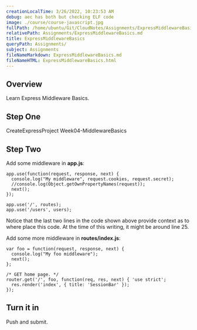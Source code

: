 ```yaml
---
creationLocalTime: 3/26/2022, 10:23:53 AM
debug: aec has both but checking ELF code
image: ./course/course-javascript.jpg
fullPath: /home/ubuntu/Git/CloudNotes/Assignments/ExpressMiddlewareBasics.md
relativePath: Assignments/ExpressMiddlewareBasics.md
title: ExpressMiddlewareBasics
queryPath: Assignments/
subject: Assignments
fileNameMarkdown: ExpressMiddlewareBasics.md
fileNameHTML: ExpressMiddlewareBasics.html
---
```



<!-- toc -->
<!-- tocstop -->

## Overview

Learn Express Middleware Basics.

## Step One

  CreateExpressProject Week04-MiddlewareBasics

## Step Two

Add some middleware in **app.js**:

```
app.use(function(request, response, next) {
  console.log("My middleware", request.cookies, request.secret);
  //console.log(Object.getOwnPropertyNames(request));
  next();
});

app.use('/', routes);
app.use('/users', users);
```

Notice that the last two lines in the code shown above provide context as to where place this code. At the time of this writing, it might be around line 25.

Add some more middleware in **routes/index.js**:

```
var foo = function(request, response, next) {
  console.log("My foo middleware");
  next();
};

/* GET home page. */
router.get('/', foo, function(req, res, next) { 'use strict';
  res.render('index', { title: 'SessionBar' });
});
```

## Turn it in

Push and submit.
